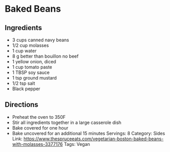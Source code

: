 # Baked Beans
## Ingredients
- 3 cups canned navy beans
- 1/2 cup molasses
- 1 cup water
- 8 g better than bouillon no beef
- 1 yellow onion, diced
- 1 cup tomato paste
- 1 TBSP soy sauce
- 1 tsp ground mustard
- 1/2 tsp salt
- Black pepper
## Directions
- Preheat the oven to 350F
- Stir all ingredients together in a large casserole dish
- Bake covered for one hour
- Bake uncovered for an additional 15 minutes
Servings: 8
Category: Sides
Link: https://www.thespruceeats.com/vegetarian-boston-baked-beans-with-molasses-3377176
Tags: Vegan
